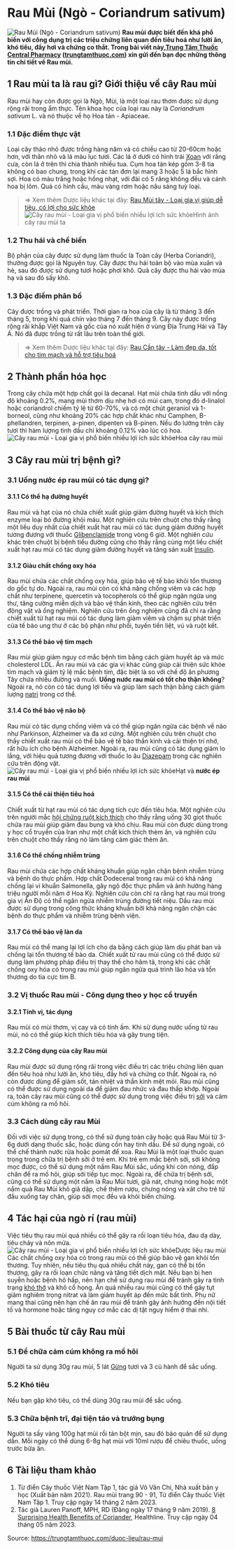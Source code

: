# Rau Mùi (Ngò - Coriandrum sativum)

![Rau Mùi \(Ngò - Coriandrum sativum\)](https://trungtamthuoc.com/images/others/cay-rau-mui-5-2136.jpg)
**Rau mùi được biết đến khá phổ biến với công dụng trị các triệu chứng liên quan đến tiêu hoá như lười ăn, khó tiêu, đầy hơi và chứng co thắt. Trong bài viết này,[Trung Tâm Thuốc Central Pharmacy](https://trungtamthuoc.com/ "Trung Tâm Thuốc Central Pharmacy") ([trungtamthuoc.com](https://trungtamthuoc.com/ "trungtamthuoc.com")) xin gửi đến bạn đọc những thông tin chi tiết về Rau mùi.**
##  1 Rau mùi ta là rau gì? Giới thiệu về cây Rau mùi
Rau mùi hay còn được gọi là Ngò, Mùi, là một loại rau thơm được sử dụng rộng rãi trong ẩm thực. Tên khoa học của loại rau này là _Coriandrum sativum_ L. và nó thuộc về họ Hoa tán - Apiaceae.
### 1.1 Đặc điểm thực vật
Loại cây thảo nhỏ được trồng hàng năm và có chiều cao từ 20-60cm hoặc hơn, với thân nhỏ và lá màu lục tươi. Các lá ở dưới có hình trái [Xoan](https://trungtamthuoc.com/duoc-lieu/cay-xoan "Xoan") với răng cưa, còn lá ở trên thì chia thành nhiều tua. Cụm hoa tán kép gồm 3-8 tia không có bao chung, trong khi các tán đơn lại mang 3 hoặc 5 lá bắc hình sợi. Hoa có màu trắng hoặc hồng nhạt, với đài có 5 răng không đều và cánh hoa bị lõm. Quả có hình cầu, màu vàng rơm hoặc nâu sáng tuỳ loại.
> ⇒ Xem thêm Dược liệu khác tại đây: [Rau Mùi tây - Loại gia vị giúp dễ tiêu, có lợi cho sức khỏe](https://trungtamthuoc.com/duoc-lieu/mui-tay)
![Cây rau mùi - Loại gia vị phổ biến nhiều lợi ích sức khỏe](https://trungtamthuoc.com/images/item/cay-rau-mui-1.jpg)Hình ảnh cây rau mùi ta
### 1.2 Thu hái và chế biến
Bộ phận của cây được sử dụng làm thuốc là Toàn cây (Herba Coriandri), thường được gọi là Nguyên tuy. Cây được thu hái toàn bộ vào mùa xuân và hè, sau đó được sử dụng tươi hoặc phơi khô. Quả cây được thu hái vào mùa hạ và sau đó sấy khô.
### 1.3 Đặc điểm phân bố
Cây được trồng và phát triển. Thời gian ra hoa của cây là từ tháng 3 đến tháng 5, trong khi quả chín vào tháng 7 đến tháng 9. Cây này được trồng rộng rãi khắp Việt Nam và gốc của nó xuất hiện ở vùng Địa Trung Hải và Tây Á. Nó đã được trồng từ rất lâu trên toàn thế giới.
> ⇒ Xem thêm Dược liệu khác tại đây: [Rau Cần tây - Làm đẹp da, tốt cho tim mạch và hỗ trợ tiêu hoá](https://trungtamthuoc.com/duoc-lieu/can-tay)
##  2 Thành phần hóa học
Trong cây chứa một hợp chất gọi là decanal. Hạt mùi chứa tinh dầu với nồng độ khoảng 0.2%, mang mùi thơm dịu nhẹ hơi có mùi cam, trong đó d-linalol hoặc coriandrol chiếm tỷ lệ từ 60-70%, và có một chút geraniol và 1-borneol, cũng như khoảng 20% các hợp chất khác như Camphen, B-phellandren, terpinen, a-pinen, dipenten và B-pinen. Nếu đo lường trên cây tươi thì hàm lượng tinh dầu chỉ khoảng 0.12% vào lúc có hoa.
![Cây rau mùi - Loại gia vị phổ biến nhiều lợi ích sức khỏe](https://trungtamthuoc.com/images/item/cay-rau-mui-4.jpg)Hoa cây rau mùi
##  3 Cây rau mùi trị bệnh gì?
### 3.1 Uống nước ép rau mùi có tác dụng gì?
#### 3.1.1 Có thể hạ đường huyết 
Rau mùi và hạt của nó chứa chiết xuất giúp giảm đường huyết và kích thích enzyme loại bỏ đường khỏi máu. Một nghiên cứu trên chuột cho thấy rằng một liều duy nhất của chiết xuất hạt rau mùi có tác dụng giảm đường huyết tương đương với thuốc [Glibenclamide](https://trungtamthuoc.com/hoat-chat/glibenclamide "Glibenclamide") trong vòng 6 giờ. Một nghiên cứu khác trên chuột bị bệnh tiểu đường cũng cho thấy rằng cùng một liều chiết xuất hạt rau mùi có tác dụng giảm đường huyết và tăng sản xuất [Insulin](https://trungtamthuoc.com/hoat-chat/insulin "Insulin").
#### 3.1.2 Giàu chất chống oxy hóa
Rau mùi chứa các chất chống oxy hóa, giúp bảo vệ tế bào khỏi tổn thương do gốc tự do. Ngoài ra, rau mùi còn có khả năng chống viêm và các hợp chất như terpinene, quercetin và tocopherols có thể giúp ngăn ngừa ung thư, tăng cường miễn dịch và bảo vệ thần kinh, theo các nghiên cứu trên động vật và ống nghiệm. Nghiên cứu trên ống nghiệm cũng đã chỉ ra rằng chiết xuất từ hạt rau mùi có tác dụng làm giảm viêm và chậm sự phát triển của tế bào ung thư ở các bộ phận như phổi, tuyến tiền liệt, vú và ruột kết.
#### 3.1.3 Có thể bảo vệ tim mạch 
Rau mùi giúp giảm nguy cơ mắc bệnh tim bằng cách giảm huyết áp và mức cholesterol LDL. Ăn rau mùi và các gia vị khác cũng giúp cải thiện sức khỏe tim mạch và giảm tỷ lệ mắc bệnh tim, đặc biệt là so với chế độ ăn phương Tây chứa nhiều đường và muối.
**Uống nước rau mùi có tốt cho thận không**? Ngoài ra, nó còn có tác dụng lợi tiểu và giúp làm sạch thận bằng cách giảm lượng [natri](https://trungtamthuoc.com/hoat-chat/natri "natri") trong cơ thể. 
#### 3.1.4 Có thể bảo vệ não bộ
Rau mùi có tác dụng chống viêm và có thể giúp ngăn ngừa các bệnh về não như Parkinson, Alzheimer và đa xơ cứng. Một nghiên cứu trên chuột cho thấy chiết xuất rau mùi có thể bảo vệ tế bào thần kinh và cải thiện trí nhớ, rất hữu ích cho bệnh Alzheimer. Ngoài ra, rau mùi cũng có tác dụng giảm lo lắng, với hiệu quả tương đương với thuốc lo âu [Diazepam](https://trungtamthuoc.com/hoat-chat/diazepam "Diazepam") trong các nghiên cứu trên động vật.
![Cây rau mùi - Loại gia vị phổ biến nhiều lợi ích sức khỏe](https://trungtamthuoc.com/images/item/cay-rau-mui-2.jpg)Hạt và **nước ép rau mùi**
#### 3.1.5 Có thể cải thiện tiêu hoá
Chiết xuất từ hạt rau mùi có tác dụng tích cực đến tiêu hóa. Một nghiên cứu trên người mắc [hội chứng ruột kích thích](https://trungtamthuoc.com/bai-viet/hoi-chung-ruot-kich-thich-viem-dai-trang-co-that "hội chứng ruột kích thích") cho thấy rằng uống 30 giọt thuốc chứa rau mùi giúp giảm đau bụng và khó chịu. Rau mùi còn được dùng trong y học cổ truyền của Iran như một chất kích thích thèm ăn, và nghiên cứu trên chuột cho thấy rằng nó làm tăng cảm giác thèm ăn.
#### 3.1.6 Có thể chống nhiễm trùng
Rau mùi chứa các hợp chất kháng khuẩn giúp ngăn chặn bệnh nhiễm trùng và bệnh do thực phẩm. Hợp chất Dodecenal trong rau mùi có khả năng chống lại vi khuẩn Salmonella, gây ngộ độc thực phẩm và ảnh hưởng hàng triệu người mỗi năm ở Hoa Kỳ. Nghiên cứu còn chỉ ra rằng hạt rau mùi trong gia vị Ấn Độ có thể ngăn ngừa nhiễm trùng đường tiết niệu. Dầu rau mùi được sử dụng trong công thức kháng khuẩn bởi khả năng ngăn chặn các bệnh do thực phẩm và nhiễm trùng bệnh viện.
#### 3.1.7 Có thể bảo vệ làn da
Rau mùi có thể mang lại lợi ích cho da bằng cách giúp làm dịu phát ban và chống lại tổn thương tế bào da. Chiết xuất từ rau mùi cũng có thể được sử dụng làm phương pháp điều trị thay thế cho hăm tã, trong khi các chất chống oxy hóa có trong rau mùi giúp ngăn ngừa quá trình lão hóa và tổn thương do tia cực tím B. 
### 3.2 Vị thuốc Rau mùi - Công dụng theo y học cổ truyền
#### 3.2.1 Tính vị, tác dụng
Rau mùi có mùi thơm, vị cay và có tính ấm. Khi sử dụng nước uống từ rau mùi, nó có thể giúp kích thích tiêu hóa và gây trung tiện.
#### 3.2.2 Công dụng của cây Rau mùi
Rau mùi được sử dụng rộng rãi trong việc điều trị các triệu chứng liên quan đến tiêu hoá như lười ăn, khó tiêu, đầy hơi và chứng co thắt. Ngoài ra, nó còn được dùng để giảm sốt, tán nhiệt và thần kinh mệt mỏi. Rau mùi cũng có thể được sử dụng ngoài da để giảm đau nhức và đau thấp khớp. Ngoài ra, toàn cây rau mùi cũng có thể được sử dụng trong việc điều trị [sởi](https://trungtamthuoc.com/bai-viet/benh-soi "sởi") và cảm cúm không ra mồ hôi.
### 3.3 Cách dùng cây rau Mùi
Đối với việc sử dụng trong, có thể sử dụng toàn cây hoặc quả Rau Mùi từ 3-6g dưới dạng thuốc sắc, hoặc dùng cồn hay tinh dầu. Để sử dụng ngoài, có thể chế thành nước rửa hoặc pomát để xoa.
Rau Mùi là một loại thuốc quan trọng trong chữa trị bệnh sởi ở trẻ em. Khi trẻ em mắc bệnh sởi, sởi không mọc được, có thể sử dụng một nắm Rau Mùi sắc, uống khi còn nóng, đắp chăn để ra mồ hôi, giúp sởi tiếp tục mọc. Ngoài ra, để chữa trị bệnh sởi, cũng có thể sử dụng một nắm lá Rau Mùi tươi, giã nát, chưng nóng hoặc một nắm quả Rau Mùi khô giã dập, chế thêm rượu, chưng nóng và xát cho trẻ từ đầu xuống tay chân, giúp sởi mọc đều và khỏi biến chứng. 
##  4 Tác hại của ngò rí (rau mùi)
Việc tiêu thụ rau mùi quá nhiều có thể gây ra rối loạn tiêu hóa, đau dạ dày, tiêu chảy và nôn mửa. 
![Cây rau mùi - Loại gia vị phổ biến nhiều lợi ích sức khỏe](https://trungtamthuoc.com/images/item/cay-rau-mui-3.jpg)Dược liệu rau mùi
Các chất chống oxy hóa có trong rau mùi có thể giúp bảo vệ gan khỏi tổn thương. Tuy nhiên, nếu tiêu thụ quá nhiều chất này, gan có thể bị tổn thương, gây ra rối loạn chức năng và tăng tiết dịch mật. 
Nếu bạn bị hen suyễn hoặc bệnh hô hấp, nên hạn chế sử dụng rau mùi để tránh gây ra tình trạng [khó thở](https://trungtamthuoc.com/bai-viet/huong-dan-chan-doan-va-xu-tri-tinh-trang-kho-tho "khó thở") và khô cổ họng. 
Ăn quá nhiều rau mùi cũng có thể gây tụt giảm nghiêm trọng nitrat và làm giảm huyết áp đến mức bất tỉnh. 
Phụ nữ mang thai cũng nên hạn chế ăn rau mùi để tránh gây ảnh hưởng đến nội tiết tố và hormone hoặc tăng nguy cơ mắc các dị tật nguy hiểm ở thai nhi.
##  5 Bài thuốc từ cây Rau mùi
### 5.1 Để chữa cảm cúm không ra mồ hôi
Người ta sử dụng 30g rau mùi, 5 lát [Gừng](https://trungtamthuoc.com/duoc-lieu/gung-14 "Gừng") tươi và 3 củ hành để sắc uống.
### 5.2 Khó tiêu
Nếu bạn gặp khó tiêu, có thể dùng 30g rau mùi để sắc uống.
### 5.3 Chữa bệnh trĩ, đại tiện táo và trướng bụng
Người ta sấy vàng 100g hạt mùi rồi tán bột mịn, sau đó bảo quản để sử dụng dần. Mỗi ngày có thể dùng 6-8g hạt mùi với 10ml rượu để chiêu thuốc, uống trước bữa ăn.
##  6 Tài liệu tham khảo
  1. Từ điển Cây thuốc Việt Nam Tập 1, tác giả Võ Văn Chi, Nhà xuất bản y học (Xuất bản năm 2021). Rau mùi trang 90 - 91, Từ điển Cây thuốc Việt Nam Tập 1. Truy cập ngày 14 tháng 2 năm 2023.
  2. Tác giả Lauren Panoff, MPH, RD (Đăng ngày 17 tháng 9 năm 2019). [8 Surprising Health Benefits of Coriander](https://www.healthline.com/nutrition/coriander-benefits), Healthline. Truy cập ngày 04 tháng 05 năm 2023.




Source: https://trungtamthuoc.com/duoc-lieu/rau-mui